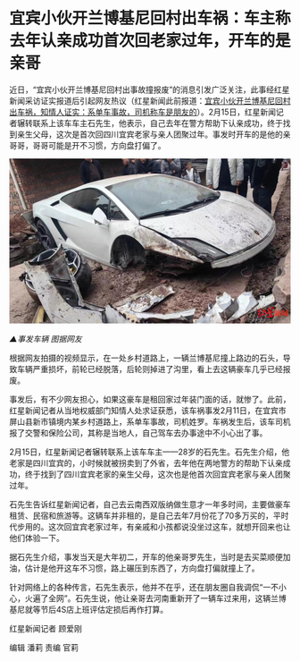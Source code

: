 # 宜宾小伙开兰博基尼回村出车祸：车主称去年认亲成功首次回老家过年，开车的是亲哥

近日，“宜宾小伙开兰博基尼回村出事故撞报废”的消息引发广泛关注，此事经红星新闻采访证实报道后引起网友热议（红星新闻此前报道：[宜宾小伙开兰博基尼回村出车祸，知情人证实：系单车事故，司机称车是朋友的](https://news.qq.com/rain/a/20240212A0546200)）。2月15日，红星新闻记者辗转联系上该车车主石先生，他表示，自己去年在警方帮助下认亲成功，终于找到亲生父母，这次是首次回四川宜宾老家与亲人团聚过年。事发时开车的是他的亲哥哥，哥哥可能是开不习惯，方向盘打偏了。

![8d349f47ea972c350d550402aa96a25d.jpg](https://raw.githubusercontent.com/qqhsx/qqnews_image/main/2024/02/16/宜宾小伙开兰博基尼回村出车祸：车主称去年认亲成功首次回老家过年，开车的是亲哥/8d349f47ea972c350d550402aa96a25d.jpg)

_▲事发车辆 图据网友_

根据网友拍摄的视频显示，在一处乡村道路上，一辆兰博基尼撞上路边的石头，导致车辆严重损坏，前轮已经脱落，后轮则掉进了沟里，看上去这辆豪车几乎已经报废。

事发后，有不少网友担心，如果这豪车是租回家过年装门面的话，就惨了。此前，红星新闻记者从当地权威部门知情人处求证获悉，该车祸事发2月11日，在宜宾市屏山县新市镇境内某乡村道路上，系单车事故，司机姓罗。车祸发生后，该车司机报了交警和保险公司，其称是当地人，自己驾车去办事途中不小心出了事。

2月15日，红星新闻记者辗转联系上该车车主——28岁的石先生。石先生介绍，他老家是四川宜宾的，小时候就被拐卖到了外省，去年他在两地警方的帮助下认亲成功，终于找到了四川宜宾老家的亲生父母，这次也是他首次回宜宾老家与亲人团聚过年。

石先生告诉红星新闻记者，自己去云南西双版纳做生意才一年多时间，主要做豪车租赁、民宿和旅游等。这辆车并非租的，是自己去年7月份花了70多万买的，平时代步用的。这次回宜宾老家过年，有亲戚和小孩都说没坐过这车，就想开回来也让他们体验一下。

据石先生介绍，事发当天是大年初二，开车的他亲哥罗先生，当时是去买菜顺便加油，估计是他开这车不习惯，路上碾压到东西了，方向盘打偏就撞上了。

针对网络上的各种传言，石先生表示，他并不在乎，还在朋友圈自我调侃“一不小心，火遍了全网”。石先生说，他让亲哥去河南重新开了一辆车过来用，这辆兰博基尼就等节后4S店上班评估定损后再作打算。

红星新闻记者 顾爱刚

编辑 潘莉 责编 官莉

